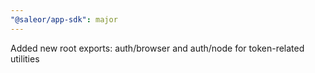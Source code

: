```yaml
---
"@saleor/app-sdk": major
---
```


Added new root exports: auth/browser and auth/node for token-related utilities
